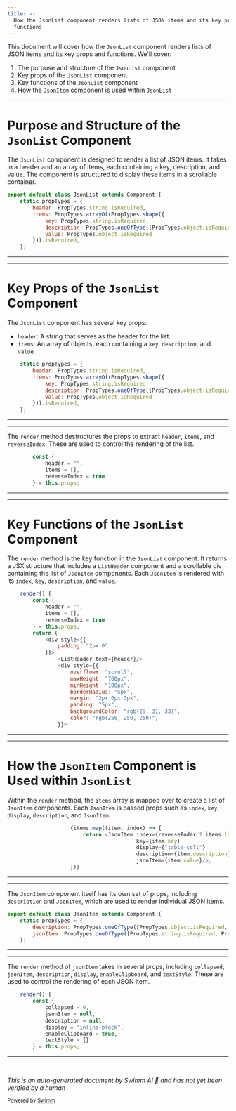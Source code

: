 ```yaml
---
title: >-
  How the JsonList component renders lists of JSON items and its key props and
  functions
---
```

This document will cover how the <SwmToken path="src/containers/JsonList.js" pos="6:6:6" line-data="export default class JsonList extends Component {">`JsonList`</SwmToken> component renders lists of JSON items and its key props and functions. We'll cover:

1. The purpose and structure of the <SwmToken path="src/containers/JsonList.js" pos="6:6:6" line-data="export default class JsonList extends Component {">`JsonList`</SwmToken> component
2. Key props of the <SwmToken path="src/containers/JsonList.js" pos="6:6:6" line-data="export default class JsonList extends Component {">`JsonList`</SwmToken> component
3. Key functions of the <SwmToken path="src/containers/JsonList.js" pos="6:6:6" line-data="export default class JsonList extends Component {">`JsonList`</SwmToken> component
4. How the <SwmToken path="src/containers/JsonList.js" pos="38:4:4" line-data="                        return &lt;JsonItem index={reverseIndex ? items.length - index : index + 1}">`JsonItem`</SwmToken> component is used within <SwmToken path="src/containers/JsonList.js" pos="6:6:6" line-data="export default class JsonList extends Component {">`JsonList`</SwmToken>

<SwmSnippet path="/src/containers/JsonList.js" line="6">

---

# Purpose and Structure of the <SwmToken path="src/containers/JsonList.js" pos="6:6:6" line-data="export default class JsonList extends Component {">`JsonList`</SwmToken> Component

The <SwmToken path="src/containers/JsonList.js" pos="6:6:6" line-data="export default class JsonList extends Component {">`JsonList`</SwmToken> component is designed to render a list of JSON items. It takes in a header and an array of items, each containing a key, description, and value. The component is structured to display these items in a scrollable container.

```javascript
export default class JsonList extends Component {
    static propTypes = {
        header: PropTypes.string.isRequired,
        items: PropTypes.arrayOf(PropTypes.shape({
            key: PropTypes.string.isRequired,
            description: PropTypes.oneOfType([PropTypes.object.isRequired, PropTypes.string.isRequired]).isRequired,
            value: PropTypes.object.isRequired
        })).isRequired,
    };
```

---

</SwmSnippet>

<SwmSnippet path="/src/containers/JsonList.js" line="7">

---

# Key Props of the <SwmToken path="src/containers/JsonList.js" pos="6:6:6" line-data="export default class JsonList extends Component {">`JsonList`</SwmToken> Component

The <SwmToken path="src/containers/JsonList.js" pos="6:6:6" line-data="export default class JsonList extends Component {">`JsonList`</SwmToken> component has several key props:

- <SwmToken path="src/containers/JsonList.js" pos="8:1:1" line-data="        header: PropTypes.string.isRequired,">`header`</SwmToken>: A string that serves as the header for the list.
- <SwmToken path="src/containers/JsonList.js" pos="9:1:1" line-data="        items: PropTypes.arrayOf(PropTypes.shape({">`items`</SwmToken>: An array of objects, each containing a <SwmToken path="src/containers/JsonList.js" pos="10:1:1" line-data="            key: PropTypes.string.isRequired,">`key`</SwmToken>, <SwmToken path="src/containers/JsonList.js" pos="11:1:1" line-data="            description: PropTypes.oneOfType([PropTypes.object.isRequired, PropTypes.string.isRequired]).isRequired,">`description`</SwmToken>, and <SwmToken path="src/containers/JsonList.js" pos="12:1:1" line-data="            value: PropTypes.object.isRequired">`value`</SwmToken>.

```javascript
    static propTypes = {
        header: PropTypes.string.isRequired,
        items: PropTypes.arrayOf(PropTypes.shape({
            key: PropTypes.string.isRequired,
            description: PropTypes.oneOfType([PropTypes.object.isRequired, PropTypes.string.isRequired]).isRequired,
            value: PropTypes.object.isRequired
        })).isRequired,
    };
```

---

</SwmSnippet>

<SwmSnippet path="/src/containers/JsonList.js" line="17">

---

The <SwmToken path="src/containers/JsonList.js" pos="16:1:1" line-data="    render() {">`render`</SwmToken> method destructures the props to extract <SwmToken path="src/containers/JsonList.js" pos="18:1:1" line-data="            header = &quot;&quot;,">`header`</SwmToken>, <SwmToken path="src/containers/JsonList.js" pos="19:1:1" line-data="            items = [],">`items`</SwmToken>, and <SwmToken path="src/containers/JsonList.js" pos="20:1:1" line-data="            reverseIndex = true">`reverseIndex`</SwmToken>. These are used to control the rendering of the list.

```javascript
        const {
            header = "",
            items = [],
            reverseIndex = true
        } = this.props;
```

---

</SwmSnippet>

<SwmSnippet path="/src/containers/JsonList.js" line="16">

---

# Key Functions of the <SwmToken path="src/containers/JsonList.js" pos="6:6:6" line-data="export default class JsonList extends Component {">`JsonList`</SwmToken> Component

The <SwmToken path="src/containers/JsonList.js" pos="16:1:1" line-data="    render() {">`render`</SwmToken> method is the key function in the <SwmToken path="src/containers/JsonList.js" pos="6:6:6" line-data="export default class JsonList extends Component {">`JsonList`</SwmToken> component. It returns a JSX structure that includes a <SwmToken path="src/containers/JsonList.js" pos="26:2:2" line-data="                &lt;ListHeader text={header}/&gt;">`ListHeader`</SwmToken> component and a scrollable div containing the list of <SwmToken path="src/containers/JsonList.js" pos="38:4:4" line-data="                        return &lt;JsonItem index={reverseIndex ? items.length - index : index + 1}">`JsonItem`</SwmToken> components. Each <SwmToken path="src/containers/JsonList.js" pos="38:4:4" line-data="                        return &lt;JsonItem index={reverseIndex ? items.length - index : index + 1}">`JsonItem`</SwmToken> is rendered with its <SwmToken path="src/containers/JsonList.js" pos="37:10:10" line-data="                    {items.map((item, index) =&gt; {">`index`</SwmToken>, <SwmToken path="src/containers/JsonList.js" pos="10:1:1" line-data="            key: PropTypes.string.isRequired,">`key`</SwmToken>, <SwmToken path="src/containers/JsonList.js" pos="11:1:1" line-data="            description: PropTypes.oneOfType([PropTypes.object.isRequired, PropTypes.string.isRequired]).isRequired,">`description`</SwmToken>, and <SwmToken path="src/containers/JsonList.js" pos="12:1:1" line-data="            value: PropTypes.object.isRequired">`value`</SwmToken>.

```javascript
    render() {
        const {
            header = "",
            items = [],
            reverseIndex = true
        } = this.props;
        return (
            <div style={{
                padding: "2px 0"
            }}>
                <ListHeader text={header}/>
                <div style={{
                    overflowY: "scroll",
                    maxHeight: "700px",
                    minHeight: "100px",
                    borderRadius: "5px",
                    margin: "2px 0px 3px",
                    padding: "5px",
                    backgroundColor: "rgb(29, 31, 33)",
                    color: "rgb(250, 250, 250)",
                }}>
```

---

</SwmSnippet>

<SwmSnippet path="/src/containers/JsonList.js" line="37">

---

# How the <SwmToken path="src/containers/JsonList.js" pos="38:4:4" line-data="                        return &lt;JsonItem index={reverseIndex ? items.length - index : index + 1}">`JsonItem`</SwmToken> Component is Used within <SwmToken path="src/containers/JsonList.js" pos="6:6:6" line-data="export default class JsonList extends Component {">`JsonList`</SwmToken>

Within the <SwmToken path="src/containers/JsonList.js" pos="16:1:1" line-data="    render() {">`render`</SwmToken> method, the <SwmToken path="src/containers/JsonList.js" pos="37:2:2" line-data="                    {items.map((item, index) =&gt; {">`items`</SwmToken> array is mapped over to create a list of <SwmToken path="src/containers/JsonList.js" pos="38:4:4" line-data="                        return &lt;JsonItem index={reverseIndex ? items.length - index : index + 1}">`JsonItem`</SwmToken> components. Each <SwmToken path="src/containers/JsonList.js" pos="38:4:4" line-data="                        return &lt;JsonItem index={reverseIndex ? items.length - index : index + 1}">`JsonItem`</SwmToken> is passed props such as <SwmToken path="src/containers/JsonList.js" pos="37:10:10" line-data="                    {items.map((item, index) =&gt; {">`index`</SwmToken>, <SwmToken path="src/containers/JsonList.js" pos="39:1:1" line-data="                                         key={item.key}">`key`</SwmToken>, <SwmToken path="src/containers/JsonList.js" pos="40:1:1" line-data="                                         display={&quot;table-cell&quot;}">`display`</SwmToken>, <SwmToken path="src/containers/JsonList.js" pos="41:1:1" line-data="                                         description={item.description}">`description`</SwmToken>, and <SwmToken path="src/containers/JsonList.js" pos="38:4:4" line-data="                        return &lt;JsonItem index={reverseIndex ? items.length - index : index + 1}">`JsonItem`</SwmToken>.

```javascript
                    {items.map((item, index) => {
                        return <JsonItem index={reverseIndex ? items.length - index : index + 1}
                                         key={item.key}
                                         display={"table-cell"}
                                         description={item.description}
                                         jsonItem={item.value}/>;
                    })}
```

---

</SwmSnippet>

<SwmSnippet path="/src/components/JsonItem.js" line="6">

---

The <SwmToken path="src/components/JsonItem.js" pos="6:6:6" line-data="export default class JsonItem extends Component {">`JsonItem`</SwmToken> component itself has its own set of props, including <SwmToken path="src/components/JsonItem.js" pos="8:1:1" line-data="        description: PropTypes.oneOfType([PropTypes.object.isRequired, PropTypes.string.isRequired]),">`description`</SwmToken> and <SwmToken path="src/components/JsonItem.js" pos="6:6:6" line-data="export default class JsonItem extends Component {">`JsonItem`</SwmToken>, which are used to render individual JSON items.

```javascript
export default class JsonItem extends Component {
    static propTypes = {
        description: PropTypes.oneOfType([PropTypes.object.isRequired, PropTypes.string.isRequired]),
        jsonItem: PropTypes.oneOfType([PropTypes.string.isRequired, PropTypes.object.isRequired, PropTypes.array.isRequired]).isRequired,
    };
```

---

</SwmSnippet>

<SwmSnippet path="/src/components/JsonItem.js" line="12">

---

The <SwmToken path="src/components/JsonItem.js" pos="12:1:1" line-data="    render() {">`render`</SwmToken> method of <SwmToken path="src/components/JsonItem.js" pos="15:1:1" line-data="            jsonItem = null,">`jsonItem`</SwmToken> takes in several props, including <SwmToken path="src/components/JsonItem.js" pos="14:1:1" line-data="            collapsed = 0,">`collapsed`</SwmToken>, <SwmToken path="src/components/JsonItem.js" pos="15:1:1" line-data="            jsonItem = null,">`jsonItem`</SwmToken>, <SwmToken path="src/components/JsonItem.js" pos="16:1:1" line-data="            description = null,">`description`</SwmToken>, <SwmToken path="src/components/JsonItem.js" pos="17:1:1" line-data="            display = &quot;inline-block&quot;,">`display`</SwmToken>, <SwmToken path="src/components/JsonItem.js" pos="18:1:1" line-data="            enableClipboard = true,">`enableClipboard`</SwmToken>, and <SwmToken path="src/components/JsonItem.js" pos="19:1:1" line-data="            textStyle = {}">`textStyle`</SwmToken>. These are used to control the rendering of each JSON item.

```javascript
    render() {
        const {
            collapsed = 0,
            jsonItem = null,
            description = null,
            display = "inline-block",
            enableClipboard = true,
            textStyle = {}
        } = this.props;
```

---

</SwmSnippet>

&nbsp;

*This is an auto-generated document by Swimm AI 🌊 and has not yet been verified by a human*

<SwmMeta version="3.0.0" repo-id="Z2l0aHViJTNBJTNBbW9ja3NlcnZlci11aSUzQSUzQVN3aW1tLURlbW8=" repo-name="mockserver-ui"><sup>Powered by [Swimm](/)</sup></SwmMeta>
